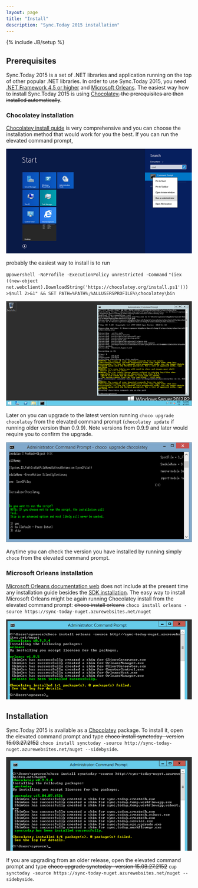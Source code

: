 ```yaml
---
layout: page
title: "Install"
description: "Sync.Today 2015 installation"
---
```

{% include JB/setup %}

## Prerequisites
Sync.Today 2015 is a set of .NET libraries and application running on the top of other popular .NET libraries. 
In order to use Sync.Today 2015, you need [.NET Framework 4.5 or higher](http://www.microsoft.com/net) and [Microsoft Orleans](https://github.com/dotnet/orleans).
The easiest way how to install Sync.Today 2015 is using [Chocolatey](https://github.com/chocolatey/choco/wiki/Installation)<strike>, 
the prerequisites are then installed automatically</strike>.

### Chocolatey installation
[Chocolatey install guide](https://github.com/chocolatey/choco/wiki/Installation) is very comprehensive 
and you can choose the installation method that would work for you the best.
If you can run the elevated command prompt, 

![How to run elevated command prompt](/images/1run_cmd_as_admin.png)

probably the easiest way to install is to run 

`@powershell -NoProfile -ExecutionPolicy unrestricted -Command`
`"(iex ((new-object net.webclient).DownloadString('https://chocolatey.org/install.ps1')))`
`>$null 2>&1" && SET PATH=%PATH%;%ALLUSERSPROFILE%\chocolatey\bin`

![Chocolatey successfully installed](/images/2choco_installed.png)

Later on you can upgrade to the latest version running `choco upgrade chocolatey` from the elevated command prompt (`chocolatey update` if running older version than 0.9.9).
Note versions from 0.9.9 and later would require you to confirm the upgrade.

![Confirm Chocolatey upgrade](/images/2achoco_upgrade.png)

Anytime you can check the version you have installed by running simply `choco` from the elevated command prompt.

### Microsoft Orleans installation
[Microsoft Orleans documentation web](http://dotnet.github.io/orleans/) does not include at the present time any installation guide besides the [SDK installation](http://dotnet.github.io/orleans/Installation).
The easy way to install Microsoft Orleans might be again running Chocolatey install from the elevated command prompt: <strike>choco install orleans</strike> `choco install orleans -source https://sync-today-nuget.azurewebsites.net/nuget`

![Orleans installed](/images/4orleans_installed.png)

## Installation
Sync.Today 2015 is available as a [Chocolatey](https://github.com/chocolatey/choco/wiki/Installation) package. To install it, open the elevated command prompt and type <strike>choco install synctoday -version 15.03.27.2152</strike> `choco install synctoday -source http://sync-today-nuget.azurewebsites.net/nuget --sidebyside`.

![Sync.Today installed](/images/3synctoday_installed.png)

If you are upgrading from an older release, open the elevated command prompt and type <strike>choco upgrade synctoday -version 15.03.27.2152</strike> `cup synctoday -source https://sync-today-nuget.azurewebsites.net/nuget --sidebyside`.

